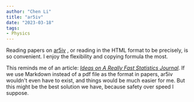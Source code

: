 ```yaml
---
author: "Chen Li"
title: "ar5iv"
date: "2023-03-18"
tags: 
- Physics
---
```


Reading papers on [ar5iv](https://ar5iv.labs.arxiv.org/) , or reading in the HTML format to be precisely, is so convenient. I enjoy the flexibility and copying formula the most.

This reminds me of an article: [_Ideas on A Really Fast Statistics Journal_](https://yihui.org/en/2012/03/a-really-fast-statistics-journal/). If we use Markdown instead of a pdf file as the format in papers, ar5iv wouldn't even have to exist, and things would be much easier for me. But this might be the best solution we have, because safety over speed I suppose.